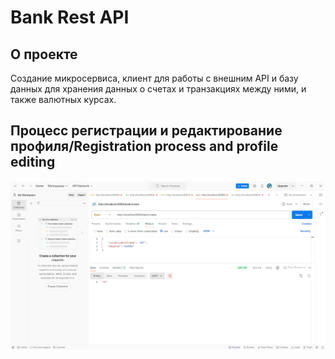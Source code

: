 # Bank Rest API

<!-- ABOUT THE PROJECT -->
## О проекте

Создание микросервиса, клиент для работы с внешним API и базу данных для хранения данных о счетах и транзакциях между ними, и также валютных курсах. 

## Процесс регистрации и редактирование профиля/Registration process and profile editing

![accountcreation](https://github.com/DaurenGitAcc/bank-rest-api/blob/main/screenshots/AccountCreation.PNG?raw=true)

